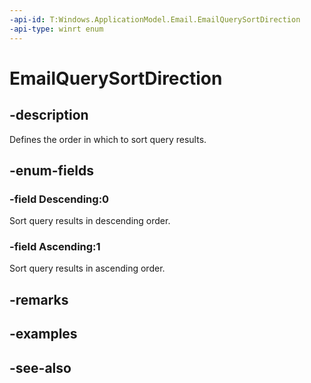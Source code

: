 ```yaml
---
-api-id: T:Windows.ApplicationModel.Email.EmailQuerySortDirection
-api-type: winrt enum
---
```


<!-- Enumeration syntax
public enum Windows.ApplicationModel.Email.EmailQuerySortDirection : int
-->

# EmailQuerySortDirection

## -description
Defines the order in which to sort query results.

## -enum-fields
### -field Descending:0
Sort query results in descending order.

### -field Ascending:1
Sort query results in ascending order.


## -remarks

## -examples

## -see-also